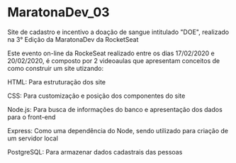 # MaratonaDev_03
Site de cadastro e incentivo a doação de sangue intitulado "DOE", realizado na 3° Edição da MaratonaDev da RocketSeat

Este evento on-line da RockeSeat realizado entre os dias 17/02/2020 e 20/02/2020, é composto por 2 videoaulas que apresentam conceitos 
de como construir um site utizando:

HTML: Para estruturação dos site

CSS: Para customização e posição dos componentes do site

Node.js: Para busca de informações do banco e apresentação dos dados para o front-end

Express: Como uma dependência do Node, sendo utilizado para criação de um servidor local

PostgreSQL: Para armazenar dados cadastrais das pessoas
